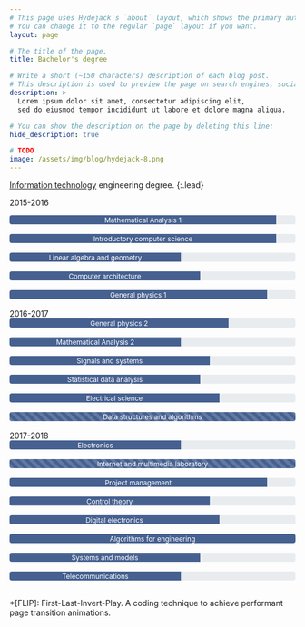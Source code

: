 ```yaml
---
# This page uses Hydejack's `about` layout, which shows the primary author's picture and about text at the top.
# You can change it to the regular `page` layout if you want.
layout: page

# The title of the page.
title: Bachelor's degree

# Write a short (~150 characters) description of each blog post.
# This description is used to preview the page on search engines, social media, etc.
description: >
  Lorem ipsum dolor sit amet, consectetur adipiscing elit,
  sed do eiusmod tempor incididunt ut labore et dolore magna aliqua.

# You can show the description on the page by deleting this line:
hide_description: true

# TODO
image: /assets/img/blog/hydejack-8.png
---
```

<style>
<!-- copied from bootstrap -->
@-webkit-keyframes progress-bar-stripes{from{background-position:1rem 0}to{background-position:0 0}}@keyframes progress-bar-stripes{from{background-position:1rem 0}to{background-position:0 0}}.progress{display:-ms-flexbox;display:flex;height:1rem;overflow:hidden;font-size:.75rem;background-color:#e9ecef;border-radius:.25rem}.progress-bar{display:-ms-flexbox;display:flex;-ms-flex-direction:column;flex-direction:column;-ms-flex-pack:center;justify-content:center;color:#fff;text-align:center;white-space:nowrap;background-color:#007bff;transition:width .6s ease}@media (prefers-reduced-motion:reduce){.progress-bar{transition:none}}.progress-bar-striped{background-image:linear-gradient(45deg,rgba(255,255,255,.15) 25%,transparent 25%,transparent 50%,rgba(255,255,255,.15) 50%,rgba(255,255,255,.15) 75%,transparent 75%,transparent);background-size:1rem 1rem}.progress-bar-animated{-webkit-animation:progress-bar-stripes 1s linear infinite;animation:progress-bar-stripes 1s linear infinite}@media (prefers-reduced-motion:reduce){.progress-bar-animated{-webkit-animation:none;animation:none}}

.bg-success {
  background-color: rgb(70,97,144);
}
</style>

[Information technology] engineering degree.
{:.lead}

[Information technology]: https://didattica.unipd.it/off/2015/LT/IN/IN0513

2015-2016
<div class="progress">
  <div class="progress-bar bg-success" role="progressbar" style="width: calc(28/30*100%);" aria-valuenow="25" aria-valuemin="0" aria-valuemax="100">Mathematical Analysis 1</div>
</div> <br/>
<div class="progress">
  <div class="progress-bar bg-success" role="progressbar" style="width: calc(28/30*100%);" aria-valuenow="25" aria-valuemin="0" aria-valuemax="100">Introductory computer science</div>
</div> <br/>
<div class="progress">
  <div class="progress-bar bg-success" role="progressbar" style="width: calc(18/30*100%);" aria-valuenow="25" aria-valuemin="0" aria-valuemax="100">Linear algebra and geometry</div>
</div> <br/>
<div class="progress">
  <div class="progress-bar bg-success" role="progressbar" style="width: calc(20/30*100%);" aria-valuenow="25" aria-valuemin="0" aria-valuemax="100">Computer architecture</div>
</div> <br/>
<div class="progress">
  <div class="progress-bar bg-success" role="progressbar" style="width: calc(27/30*100%);" aria-valuenow="25" aria-valuemin="0" aria-valuemax="100">General physics 1</div>
</div> <br/>
2016-2017
<div class="progress">
  <div class="progress-bar bg-success" role="progressbar" style="width: calc(23/30*100%);" aria-valuenow="25" aria-valuemin="0" aria-valuemax="100">General physics 2</div>
</div> <br/>
<div class="progress">
  <div class="progress-bar bg-success" role="progressbar" style="width: calc(18/30*100%);" aria-valuenow="25" aria-valuemin="0" aria-valuemax="100">Mathematical Analysis 2</div>
</div> <br/>
<div class="progress">
  <div class="progress-bar bg-success" role="progressbar" style="width: calc(21/30*100%);" aria-valuenow="25" aria-valuemin="0" aria-valuemax="100">Signals and systems</div>
</div> <br/>
<div class="progress">
  <div class="progress-bar bg-success" role="progressbar" style="width: calc(20/30*100%);" aria-valuenow="25" aria-valuemin="0" aria-valuemax="100">Statistical data analysis</div>
</div> <br/>
<div class="progress">
  <div class="progress-bar bg-success" role="progressbar" style="width: calc(22/30*100%);" aria-valuenow="25" aria-valuemin="0" aria-valuemax="100">Electrical science</div>
</div> <br/>
<div class="progress">
  <div class="progress-bar progress-bar-striped bg-success" role="progressbar" style="width: calc(30/30*100%);" aria-valuenow="25" aria-valuemin="0" aria-valuemax="100">Data structures and algorithms</div>
</div> <br/>
2017-2018
<div class="progress">
  <div class="progress-bar bg-success" role="progressbar" style="width: calc(18/30*100%);" aria-valuenow="25" aria-valuemin="0" aria-valuemax="100">Electronics</div>
</div> <br/>
<div class="progress">
  <div class="progress-bar progress-bar-striped bg-success" role="progressbar" style="width: calc(30/30*100%);" aria-valuenow="25" aria-valuemin="0" aria-valuemax="100">Internet and multimedia laboratory</div>
</div> <br/>
<div class="progress">
  <div class="progress-bar bg-success" role="progressbar" style="width: calc(27/30*100%);" aria-valuenow="25" aria-valuemin="0" aria-valuemax="100">Project management</div>
</div> <br/>
<div class="progress">
  <div class="progress-bar bg-success" role="progressbar" style="width: calc(21/30*100%);" aria-valuenow="25" aria-valuemin="0" aria-valuemax="100">Control theory</div>
</div> <br/>
<div class="progress">
  <div class="progress-bar bg-success" role="progressbar" style="width: calc(22/30*100%);" aria-valuenow="25" aria-valuemin="0" aria-valuemax="100">Digital electronics</div>
</div> <br/>
<div class="progress">
  <div class="progress-bar bg-success" role="progressbar" style="width: calc(30/30*100%);" aria-valuenow="25" aria-valuemin="0" aria-valuemax="100">Algorithms for engineering</div>
</div> <br/>
<div class="progress">
  <div class="progress-bar bg-success" role="progressbar" style="width: calc(20/30*100%);" aria-valuenow="25" aria-valuemin="0" aria-valuemax="100">Systems and models</div>
</div> <br/>
<div class="progress">
  <div class="progress-bar bg-success" role="progressbar" style="width: calc(18/30*100%);" aria-valuenow="25" aria-valuemin="0" aria-valuemax="100">Telecommunications</div>
</div> <br/>

<!-- This website includes my student career, portfolio and contacts.
{:.lead} -->

<!-- > I am a young information technology engineer born in year 0x7cc. I am attending a master's degree in "[ICT] for internet and multimedia" at the University of Padova, Italy. I find it cool to learn new things everyday.
{:.lead} -->

[ICT]: https://www.unipd.it/en/ict-internet-multimedia

*[FLIP]: First-Last-Invert-Play. A coding technique to achieve performant page transition animations.
